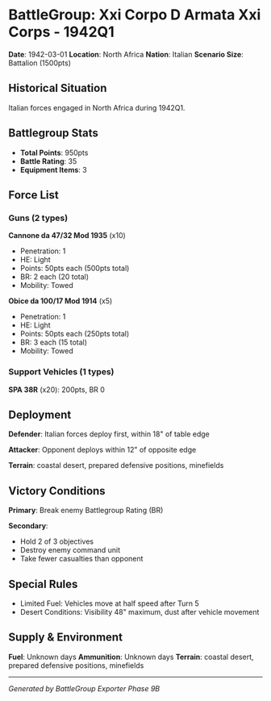# BattleGroup: Xxi Corpo D Armata Xxi Corps - 1942Q1

**Date**: 1942-03-01
**Location**: North Africa
**Nation**: Italian
**Scenario Size**: Battalion (1500pts)

## Historical Situation

Italian forces engaged in North Africa during 1942Q1.

## Battlegroup Stats

- **Total Points**: 950pts
- **Battle Rating**: 35
- **Equipment Items**: 3

## Force List

### Guns (2 types)

**Cannone da 47/32 Mod 1935** (x10)
- Penetration: 1
- HE: Light
- Points: 50pts each (500pts total)
- BR: 2 each (20 total)
- Mobility: Towed

**Obice da 100/17 Mod 1914** (x5)
- Penetration: 1
- HE: Light
- Points: 50pts each (250pts total)
- BR: 3 each (15 total)
- Mobility: Towed

### Support Vehicles (1 types)

**SPA 38R** (x20): 200pts, BR 0

## Deployment

**Defender**: Italian forces deploy first, within 18" of table edge

**Attacker**: Opponent deploys within 12" of opposite edge

**Terrain**: coastal desert, prepared defensive positions, minefields

## Victory Conditions

**Primary**: Break enemy Battlegroup Rating (BR)

**Secondary**:
- Hold 2 of 3 objectives
- Destroy enemy command unit
- Take fewer casualties than opponent

## Special Rules

- Limited Fuel: Vehicles move at half speed after Turn 5
- Desert Conditions: Visibility 48" maximum, dust after vehicle movement

## Supply & Environment

**Fuel**: Unknown days
**Ammunition**: Unknown days
**Terrain**: coastal desert, prepared defensive positions, minefields

---

*Generated by BattleGroup Exporter Phase 9B*
